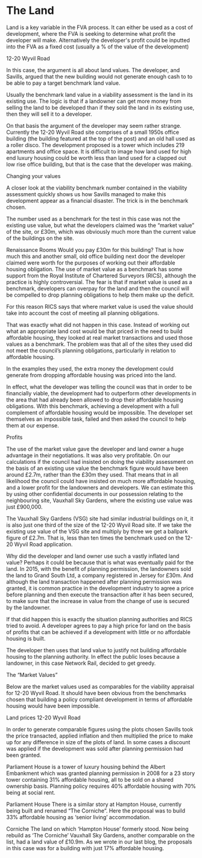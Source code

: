 # The Land

Land is a key variable in the FVA process. It can either be used as a cost of development, where the FVA is seeking to determine what profit the developer will make. Alternatively the developer's profit could be inputted into the FVA as a fixed cost \(usually a % of the value of the development\)

12-20 Wyvil Road

In this case, the argument is all about land values. The developer, and Savills, argued that the new building would not generate enough cash to to be able to pay a target benchmark land value.

Usually the benchmark land value in a viability assessment is the land in its existing use. The logic is that if a landowner can get more money from selling the land to be developed than if they sold the land in its existing use, then they will sell it to a developer.

On that basis the argument of the developer may seem rather strange. Currently the 12-20 Wyvil Road site comprises of a small 1950s office building \(the building featured at the top of the post\) and an old hall used as a roller disco. The development proposed is a tower which includes 219 apartments and office space. It is difficult to image how land used for high end luxury housing could be worth less than land used for a clapped out low rise office building, but that is the case that the developer was making.

Changing your values

A closer look at the viability benchmark number contained in the viability assessment quickly shows us how Savills managed to make this development appear as a financial disaster. The trick is in the benchmark chosen.

The number used as a benchmark for the test in this case was not the existing use value, but what the developers claimed was the “market value” of the site, or £30m, which was obviously much more than the current value of the buildings on the site.

Renaissance Rooms
Would you pay £30m for this building? That is how much this and another small, old office building next door the developer claimed were worth for the purposes of working out their affordable housing obligation.
The use of market value as a benchmark has some support from the Royal Institute of Chartered Surveyors \(RICS\), although the practice is highly controversial. The fear is that if market value is used as a benchmark, developers can overpay for the land and then the council will be compelled to drop planning obligations to help them make up the deficit.

For this reason RICS says that where market value is used the value should take into account the cost of meeting all planning obligations.

That was exactly what did not happen in this case. Instead of working out what an appropriate land cost would be that priced in the need to build affordable housing, they looked at real market transactions and used those values as a benchmark. The problem was that all of the sites they used did not meet the council’s planning obligations, particularly in relation to affordable housing.

In the examples they used, the extra money the development could generate from dropping affordable housing was priced into the land.

In effect, what the developer was telling the council was that in order to be financially viable, the development had to outperform other developments in the area that had already been allowed to drop their affordable housing obligations. With this benchmark, achieving a development with a full complement of affordable housing would be impossible. The developer set themselves an impossible task, failed and then asked the council to help them at our expense.

Profits

The use of the market value gave the developer and land owner a huge advantage in their negotiations. It was also very profitable. On our calculations if the council had insisted on doing the viability assessment on the basis of an existing use value the benchmark figure would have been around £2.7m, rather than the £30m they used. That means that in all likelihood the council could have insisted on much more affordable housing, and a lower profit for the landowners and developers. We can estimate this by using other confidential documents in our possession relating to the neighbouring site, Vauxhall Sky Gardens, where the existing use value was just £900,000.

The Vauxhall Sky Gardens \(VSG\) site had similar industrial buildings on it, it is also just one third of the size of the 12-20 Wyvil Road site. If we take the existing use value of the VSG site and multiply by three we get a ballpark figure of £2.7m. That is, less than ten times the benchmark used on the 12-20 Wyvil Road application.

Why did the developer and land owner use such a vastly inflated land value? Perhaps it could be because that is what was eventually paid for the land. In 2015, with the benefit of planning permission, the landowners sold the land to Grand South Ltd, a company registered in Jersey for £30m. And although the land transaction happened after planning permission was granted, it is common practice in the development industry to agree a price before planning and then execute the transaction after it has been secured, to make sure that the increase in value from the change of use is secured by the landowner.

If that did happen this is exactly the situation planning authorities and RICS tried to avoid. A developer agrees to pay a high price for land on the basis of profits that can be achieved if a development with little or no affordable housing is built.

The developer then uses that land value to justify not building affordable housing to the planning authority. In effect the public loses because a landowner, in this case Network Rail, decided to get greedy.

The “Market Values”

Below are the market values used as comparables for the viability appraisal for 12-20 Wyvil Road. It should have been obvious from the benchmarks chosen that building a policy compliant development in terms of affordable housing would have been impossible.

Land prices 12-20 Wyvil Road

In order to generate comparable figures using the plots chosen Savills took the price transacted, applied inflation and then multiplied the price to make up for any difference in size of the plots of land. In some cases a discount was applied if the development was sold after planning permission had been granted.

Parliament House is a tower of luxury housing behind the Albert Embankment which was granted planning permission in 2008 for a 23 story tower containing 31% affordable housing, all to be sold on a shared ownership basis. Planning policy requires 40% affordable housing with 70% being at social rent.

Parliament House
There is a similar story at Hampton House, currently being built and renamed “The Corniche”. Here the proposal was to build 33% affordable housing as ‘senior living’ accommodation.

Corniche
The land on which ‘Hampton House’ formerly stood. Now being rebuild as ‘The Corniche’
Vauxhall Sky Gardens, another comparable on the list, had a land value of £10.9m. As we wrote in our last blog, the proposals in this case was for a building with just 17% affordable housing.

